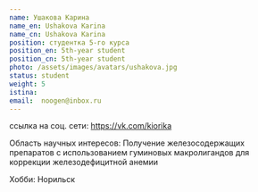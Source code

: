 ```yaml
---
name: Ушакова Карина
name_en: Ushakova Karina 
name_cn: Ushakova Karina 
position: студентка 5-го курса
position_en: 5th-year student
position_cn: 5th-year student
photo: /assets/images/avatars/ushakova.jpg
status: student
weight: 5
istina: 
email:  noogen@inbox.ru
---
```

ссылка на соц. сети: <a href="https://vk.com/kiorika">https://vk.com/kiorika</a>

Область научных интересов: Получение железосодержащих препаратов с использованием гуминовых макролигандов для коррекции железодефицитной анемии 

Хобби: Норильск
